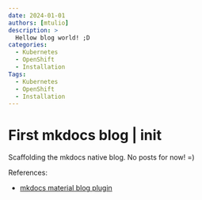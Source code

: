 ```yaml
---
date: 2024-01-01
authors: [mtulio]
description: >
  Hellow blog world! ;D
categories:
  - Kubernetes
  - OpenShift
  - Installation
Tags:
  - Kubernetes
  - OpenShift
  - Installation
---
```


# First mkdocs blog | init

Scaffolding the mkdocs native blog. No posts for now! =)

References:

- [mkdocs material blog plugin](https://squidfunk.github.io/mkdocs-material/plugins/blog/)
